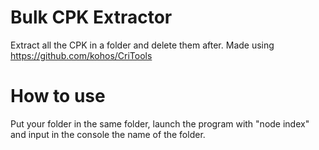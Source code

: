 # Bulk CPK Extractor

Extract all the CPK in a folder and delete them after.
Made using https://github.com/kohos/CriTools 

# How to use 

Put your folder in the same folder, launch the program with "node index" and input in the console the name of the folder.